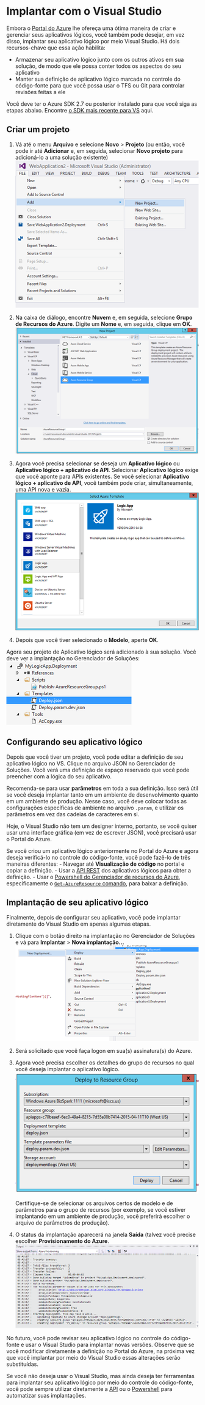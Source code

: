 <properties 
	pageTitle="Implantar com o Visual Studio" 
	description="Crie um projeto no Visual Studio para gerenciar seu aplicativo lógico." 
	authors="stepsic-microsoft-com" 
	manager="dwrede" 
	editor="" 
	services="app-service\logic" 
	documentationCenter=""/>

<tags
	ms.service="app-service-logic"
	ms.workload="integration"
	ms.tgt_pltfrm="na"
	ms.devlang="na"
	ms.topic="article"
	ms.date="07/30/2015"
	ms.author="stepsic"/>
	
# Implantar com o Visual Studio

Embora o [Portal do Azure](https://portal.azure.com) lhe ofereça uma ótima maneira de criar e gerenciar seus aplicativos lógicos, você também pode desejar, em vez disso, implantar seu aplicativo lógico por meio Visual Studio. Há dois recursos-chave que essa ação habilita:

- Armazenar seu aplicativo lógico junto com os outros ativos em sua solução, de modo que ele possa conter todos os aspectos do seu aplicativo
- Manter sua definição de aplicativo lógico marcada no controle do código-fonte para que você possa usar o TFS ou Git para controlar revisões feitas a ele 

Você deve ter o Azure SDK 2.7 ou posterior instalado para que você siga as etapas abaixo. Encontre [o SDK mais recente para VS](http://azure.microsoft.com/downloads/) aqui.

## Criar um projeto

1. Vá até o menu **Arquivo** e selecione **Novo** > **Projeto** (ou então, você pode ir até **Adicionar** e, em seguida, selecionar **Novo projeto** para adicioná-lo a uma solução existente) ![Menu Arquivo](./media/app-service-logic-deploy-from-vs/filemenu.png)

2. Na caixa de diálogo, encontre **Nuvem** e, em seguida, selecione **Grupo de Recursos do Azure**. Digite um **Nome** e, em seguida, clique em **OK**. ![Adicionar novo projeto](./media/app-service-logic-deploy-from-vs/addnewproject.png)

3. Agora você precisa selecionar se deseja um **Aplicativo lógico** ou **Aplicativo lógico + aplicativo de API**. Selecionar **Aplicativo lógico** exige que você aponte para APIs existentes. Se você selecionar **Aplicativo lógico + aplicativo de API**, você também pode criar, simultaneamente, uma API nova e vazia. ![Selecionar modelo do Azure](./media/app-service-logic-deploy-from-vs/selectazuretemplate.png)

4. Depois que você tiver selecionado o **Modelo**, aperte **OK**.

Agora seu projeto de Aplicativo lógico será adicionado à sua solução. Você deve ver a implantação no Gerenciador de Soluções: ![Implantação](./media/app-service-logic-deploy-from-vs/deployment.png)

## Configurando seu aplicativo lógico

Depois que você tiver um projeto, você pode editar a definição de seu aplicativo lógico no VS. Clique no arquivo JSON no Gerenciador de Soluções. Você verá uma definição de espaço reservado que você pode preencher com a lógica do seu aplicativo.

Recomenda-se para usar **parâmetros** em toda a sua definição. Isso será útil se você deseja implantar tanto em um ambiente de desenvolvimento quanto em um ambiente de produção. Nesse caso, você deve colocar todas as configurações específicas de ambiente no arquivo `.param`, e utilizar os parâmetros em vez das cadeias de caracteres em si.

Hoje, o Visual Studio não tem um designer interno, portanto, se você quiser usar uma interface gráfica (em vez de escrever JSON), você precisará usar o Portal do Azure.

Se você criou um aplicativo lógico anteriormente no Portal do Azure e agora deseja verificá-lo no controle do código-fonte, você pode fazê-lo de três maneiras diferentes: - Navegar até **Visualização de código** no portal e copiar a definição. - Usar a [API REST](https://msdn.microsoft.com/library/azure/dn948510.aspx) dos aplicativos lógicos para obter a definição. - Usar o [Powershell do Gerenciador de recursos do Azure](../powershell-azure-resource-manager.md), especificamente o [`Get-AzureResource` comando](https://msdn.microsoft.com/library/dn654579.aspx), para baixar a definição.

## Implantação de seu aplicativo lógico

Finalmente, depois de configurar seu aplicativo, você pode implantar diretamente do Visual Studio em apenas algumas etapas.

1. Clique com o botão direito na implantação no Gerenciador de Soluções e vá para **Implantar** > **Nova implantação...** ![Nova implantação](./media/app-service-logic-deploy-from-vs/newdeployment.png)

2. Será solicitado que você faça logon em sua(s) assinatura(s) do Azure.

3. Agora você precisa escolher os detalhes do grupo de recursos no qual você deseja implantar o aplicativo lógico. ![Implantar no grupo de recursos](./media/app-service-logic-deploy-from-vs/deploytoresourcegroup.png)

    Certifique-se de selecionar os arquivos certos de modelo e de parâmetros para o grupo de recursos (por exemplo, se você estiver implantando em um ambiente de produção, você preferirá escolher o arquivo de parâmetros de produção).
    
4. O status da implantação aparecerá na janela **Saída** (talvez você precise escolher **Provisionamento do Azure**. ![Saída](./media/app-service-logic-deploy-from-vs/output.png)

No futuro, você pode revisar seu aplicativo lógico no controle do código-fonte e usar o Visual Studio para implantar novas versões. Observe que se você modificar diretamente a definição no Portal do Azure, na próxima vez que você implantar por meio do Visual Studio essas alterações serão substituídas.

Se você não deseja usar o Visual Studio, mas ainda deseja ter ferramentas para implantar seu aplicativo lógico por meio do controle do código-fonte, você pode sempre utilizar diretamente a [API](https://msdn.microsoft.com/library/azure/dn948510.aspx) ou o [Powershell](../powershell-azure-resource-manager.md) para automatizar suas implantações.

<!---HONumber=August15_HO6-->
